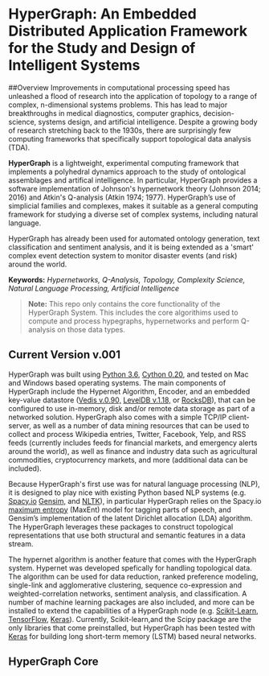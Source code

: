 # HyperGraph: An Embedded Distributed Application Framework for the Study and Design of Intelligent Systems

##Overview
Improvements in computational processing speed has unleashed a flood of research into  the application of topology to a range of complex, n-dimensional systems problems. This has lead to major breakthroughs in medical diagnostics, computer graphics, decision-science, systems design, and artificial intelligence. Despite a growing body of research stretching back to the 1930s, there are surprisingly few computing frameworks that specifically support topological data analysis (TDA). 

**HyperGraph** is a lightweight, experimental computing framework that implements a polyhedral dynamics approach to the study of ontological assemblages and artifical intelligence. In particular, HyperGraph provides a software implementation of Johnson's hypernetwork theory (Johnson 2014; 2016) and Atkin's Q-analysis (Atkin 1974; 1977). HyperGraph’s use of simplicial families and complexes, makes it suitable as a general computing framework for studying a diverse set of complex systems, including natural language. 

HyperGraph has already been used for automated ontology generation, text classification and sentiment analysis, and it is being extended as a 'smart' complex event detection system to monitor disaster events (and risk) around the world.

**Keywords:** *Hypernetworks, Q-Analysis, Topology, Complexity Science, Natural Language Processing, Artificial Intelligence*

> **Note:** This repo only contains the core functionality of the HyperGraph System. This includes the core algorithims used to compute and process hypegraphs, hypernetworks and perform Q-analysis on those data types.
> 	

## Current Version v.001
HyperGraph was built using [Python 3.6](https://www.python.org), [Cython 0.20](http://cython.org/), and tested on Mac and Windows based operating systems. The main components of HyperGraph include the Hypernet Algorithm, Encoder, and an embedded key-value datastore ([Vedis v.0.90,](http://vedis.symisc.net/) [LevelDB v.1.18,](http://leveldb.org/) or [RocksDB](http://rocksdb.org/)), that can be configured to use in-memory, disk and/or remote data storage as part of a networked solution. HyperGraph also comes with a simple TCP/IP client-server, as well as a number of data mining resources that can be used to collect and process Wikipedia entries, Twitter, Facebook, Yelp, and RSS feeds (currently includes feeds for financial markets, and emergency alerts around the world), as well as finance and industry data such as agricultural commodities, cryptocurrency markets, and more (additional data can be included).

Because HyperGraph's first use was for natural language processing (NLP), it is designed to play nice with existing Python based NLP systems (e.g. [Spacy.io](https://spacy.io) [Gensim,](https://radimrehurek.com/gensim/) and [NLTK](https://nltk.org)), in particular HyperGraph relies on the Spacy.io [maximum entropy](http://www.aclweb.org/anthology/W16-2703) (MaxEnt) model for tagging parts of speech, and Gensim’s implementation of the latent Dirichlet allocation (LDA) algorithm. The HyperGraph leverages these  packages to construct topological representations that use both structural and semantic features in a data stream. 

The hypernet algorithm is another feature that comes with the HyperGraph system. Hypernet was developed spefically for handling topological data. The algorithm can be used for data reduction, ranked preference modeling, single-link and agglomerative clustering, sequence co-expression and weighted-correlation networks, sentiment analysis, and classification. A number of machine learning packages are also included, and more can be installed to extend the capabilities of a HyperGraph node (e.g. [Scikit-Learn](http://scikit-learn.org/), [TensorFlow](https://www.tensorflow.org), [Keras](https://keras.io/)). Currently, Scikit-learn,and the Scipy package are the only libraries that come preinstalled, but HyperGraph has been tested with [Keras](https://keras.io/) for building long short-term memory (LSTM) based neural networks.


## HyperGraph Core
